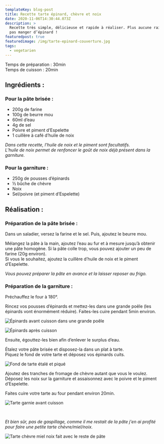 ```yaml
---
templateKey: blog-post
title: Recette tarte épinard, chèvre et noix
date: 2020-11-06T14:30:44.073Z
description: >
  Recette très simple, délicieuse et rapide à réaliser. Plus aucune raison de ne
  pas manger d’épinard !
featuredpost: true
featuredimage: /img/tarte-epinard-couverture.jpg
tags:
  - vegetarien
---
```

Temps de préparation : 30min\
Temps de cuisson : 20min

## Ingrédients :

### Pour la pâte brisée :

* 200g de farine
* 100g de beurre mou
* 60ml d’eau
* 4g de sel
* Poivre et piment d’Espelette
* 1 cuillère à café d’huile de noix

*Dans cette recette, l’huile de noix et le piment sont facultatifs.*\
*L’huile de noix permet de renfoncer le goût de noix déjà présent dans la garniture.*

### Pour la garniture :

* 250g de pousses d’épinards
* ½ bûche de chèvre
* Noix
* Sel/poivre (et piment d’Espelette)

## Réalisation :

### Préparation de la pâte brisée :

Dans un saladier, versez la farine et le sel. Puis, ajoutez le beurre mou.

Mélangez la pâte à la main, ajoutez l’eau au fur et à mesure jusqu’à obtenir une pâte homogène. Si la pâte colle trop, vous pouvez ajouter un peu de farine (20g environ).\
Si vous le souhaitez, ajoutez la cuillère d’huile de noix et le piment d’Espelette.

*Vous pouvez préparer la pâte en avance et la laisser reposer au frigo.*

### Préparation de la garniture :

Préchauffez le four à 180°.

Rincez vos pousses d’épinards et mettez-les dans une grande poêle (les épinards vont énormément réduire). Faites-les cuire pendant 5min environ.

![Épinards avant cuisson dans une grande poêle ](/img/epinard-avant-cuisson.jpg "Épinards avant cuisson ")

![Épinards après cuisson ](/img/epinard-apres-cuisson.jpg "Épinards après cuisson ")

Ensuite, égouttez-les bien afin d’enlever le surplus d’eau.

Étalez votre pâte brisée et disposez-la dans un plat à tarte. \
Piquez le fond de votre tarte et déposez vos épinards cuits.

![Fond de tarte étalé et piqué](/img/pate-dans-moule.jpg "Fond de tarte étalé")

Ajoutez des tranches de fromage de chèvre autant que vous le voulez.\
Déposez les noix sur la garniture et assaisonnez avec le poivre et le piment d’Espelette.

Faites cuire votre tarte au four pendant environ 20min.

![Tarte garnie avant cuisson ](/img/tarte-garnie-avant-cuisson.jpg "Tarte avant cuisson ")

<br>

*Et bien sûr, pas de gaspillage, comme il me restait de la pâte j'en ai profité pour faire une petite tarte chèvre/miel/noix.* 

![Tarte chèvre miel noix fait avec le reste de pâte](/img/tarte-chevre-miel.jpg "Tarte chèvre miel noix")